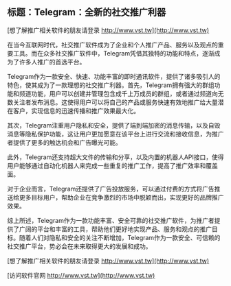 ## **标题：Telegram：全新的社交推广利器**

[想了解推广相关软件的朋友请登录 http://www.vst.tw](http://www.vst.tw)

在当今互联网时代，社交推广软件成为了企业和个人推广产品、服务以及观点的重要工具。而在众多社交推广软件中，Telegram凭借其独特的功能和特点，逐渐成为了许多人推广的首选平台。

Telegram作为一款安全、快速、功能丰富的即时通讯软件，提供了诸多吸引人的特色，使其成为了一款理想的社交推广利器。首先，Telegram拥有强大的群组功能和频道功能，用户可以创建并管理包含成千上万成员的群组，或者通过频道向无数关注者发布消息。这使得用户可以将自己的产品或服务快速有效地推广给大量潜在客户，实现信息的迅速传播和推广效果最大化。

其次，Telegram注重用户隐私和安全，提供了端到端加密的消息传输，以及自毁消息等隐私保护功能，这让用户更加愿意在该平台上进行交流和接收信息，为推广者提供了更多的触达机会和广告曝光可能。

此外，Telegram还支持超大文件的传输和分享，以及内置的机器人API接口，使得用户能够通过自动化机器人来完成一些重复的推广工作，提高了推广效率和覆盖面。

对于企业而言，Telegram还提供了广告投放服务，可以通过付费的方式将广告推送给更多目标用户，帮助企业在竞争激烈的市场中脱颖而出，实现更好的品牌推广效果。

综上所述，Telegram作为一款功能丰富、安全可靠的社交推广软件，为推广者提供了广阔的平台和丰富的工具，帮助他们更好地实现产品、服务和观点的推广目标。随着人们对隐私和安全的关注不断增加，Telegram作为一款安全、可信赖的社交推广平台，势必会在未来取得更大的发展和成功。

[想了解推广相关软件的朋友请登录 http://www.vst.tw](http://www.vst.tw)


[访问软件官网 http://www.vst.tw](http://www.vst.tw)
